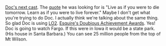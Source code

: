 <a href="http://scripting.com/2020/01/15/docSaysThis.m4a">Doc's next cast</a>. The <a href="https://www.quora.com/What-is-the-meaning-of-the-quote-Live-as-if-you-were-to-die-tomorrow-Learn-as-if-you-were-to-live-forever">quote</a> he was looking for is "Live as if you were to die tomorrow. Learn as if you were to live forever." Maybe I don't get what you're trying to do Doc. I actually think we're talking about the same thing. So glad Doc is using <a href="http://littleoutliner.com/">LO2</a>. <a href="https://duckduckgo.com/?q=Esquire%27s+Dubious+Achievement+Awards&t=h_&ia=web">Esquire's Doubious Achievement Awards</a>. Yes! Doc is going to watch Fargo. If this were in Iowa it would be a state park. (His house in Santa Barbara.) You can see 25 million people from the top of Mt Wilson. 
